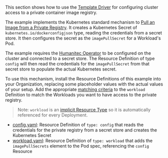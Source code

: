 This section shows how to use the [Template Driver](https://developer.humanitec.com/integration-and-extensions/drivers/generic-drivers/template/) for configuring cluster access to a private container image registry.

The example implements the Kubernetes standard mechanism to [Pull an Image from a Private Registry](https://kubernetes.io/docs/tasks/configure-pod-container/pull-image-private-registry/). It creates a Kubernetes Secret of `kubernetes.io/dockerconfigjson` type, reading the credentials from a secret store. It then configures the secret as the `imagePullSecret` for a Workload's Pod.

The example requires the [Humanitec Operator](https://developer.humanitec.com/integration-and-extensions/humanitec-operator/overview/) to be configured on the cluster and connected to a secret store. The Resource Definition of type `config` will then read the credentials for the `imagePullSecret` from that secret store to populate the actual Kubernetes secret.

To use this mechanism, install the Resource Definitions of this example into your Organization, replacing some placeholder values with the actual values of your setup. Add the appropriate [matching criteria](https://developer.humanitec.com/platform-orchestrator/resources/resource-definitions/#matching-criteria) to the `workload` Definition to match the Workloads you want to have access to the private registry.

> Note: `workload` is an [implicit Resource Type](https://developer.humanitec.com/platform-orchestrator/reference/resource-types/#resource-type-use) so it is automatically referenced for every Deployment.

- [config.yaml](config.yaml): Resource Definition of `type: config` that reads the credentials for the private registry from a secret store and creates the Kubernetes Secret
- [workload.yaml](workload.yaml): Resource Definition of `type: workload` that adds the `imagePullSecrets` element to the Pod spec, referencing the `config` Resource